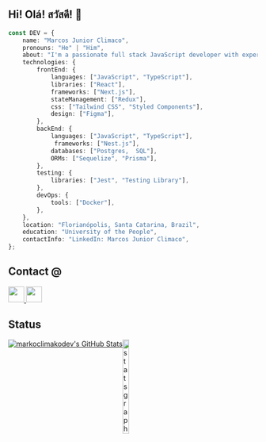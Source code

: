 ## Hi! Olá! สวัสดี! 🤗

```typescript
const DEV = {
    name: "Marcos Junior Climaco",
    pronouns: "He" | "Him",
    about: "I'm a passionate full stack JavaScript developer with experience in React, Next.js, Node.js, TypeScript, SQL, and various related technologies.",
    technologies: {
        frontEnd: {
            languages: ["JavaScript", "TypeScript"],
            libraries: ["React"],
            frameworks: ["Next.js"],
            stateManagement: ["Redux"],
            css: ["Tailwind CSS", "Styled Components"],
            design: ["Figma"],
        },
        backEnd: {
            languages: ["JavaScript", "TypeScript"],
             frameworks: ["Nest.js"],
            databases: ["Postgres,  SQL"],
            ORMs: ["Sequelize", "Prisma"],
        },
        testing: {
            libraries: ["Jest", "Testing Library"],
        },
        devOps: {
            tools: ["Docker"],
        },
    },
    location: "Florianópolis, Santa Catarina, Brazil",
    education: "University of the People",
    contactInfo: "LinkedIn: Marcos Junior Climaco",
};


```
<h2 align="left">
Contact @
</h2>
<div align="left">
  <a href="https://www.linkedin.com/in/markoclimako/"> 
  <img src="https://img.shields.io/badge/LinkedIn-0077B5?style=for-the-badge&logo=linkedin&logoColor=white" height="32"/>
  </a>
  <a href="mailto:mkclimako@gmail.com" target="_blank">
    <img src="https://img.shields.io/badge/Gmail-D14836?style=for-the-badge&logo=gmail&logoColor=white" height="32"/>
  </a>
</div>


<h2 align="left">
Status 
</h2>
<div style="display: flex;">
  <a href="https://awesome-github-stats.azurewebsites.net/index.html??cardType=level-alternate&theme=github&preferLogin=false"> 
    <img alt="markoclimakodev's GitHub Stats" src="https://awesome-github-stats.azurewebsites.net/user-stats/markoclimakodev?cardType=level-alternate&theme=github&preferLogin=false"/> 
  </a>
  <img src="https://myreadme.vercel.app/api/embed/markoclimakodev?panels=toplanguages" width="16%" alt="stats graph" />
</div>

